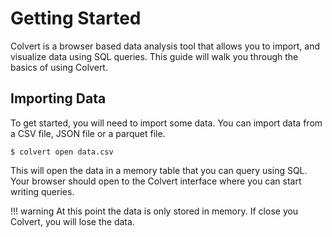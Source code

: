 # Getting Started

Colvert is a browser based data analysis tool that allows you to import, and visualize data using SQL queries. This guide will walk you through the basics of using Colvert.

## Importing Data

To get started, you will need to import some data. You can import data from a CSV file, JSON file or a parquet file.

```console
$ colvert open data.csv
```

This will open the data in a memory table that you can query using SQL. Your browser should open to the Colvert interface where you can start writing queries.

!!! warning
    At this point the data is only stored in memory. If close you Colvert, you will lose the data.
